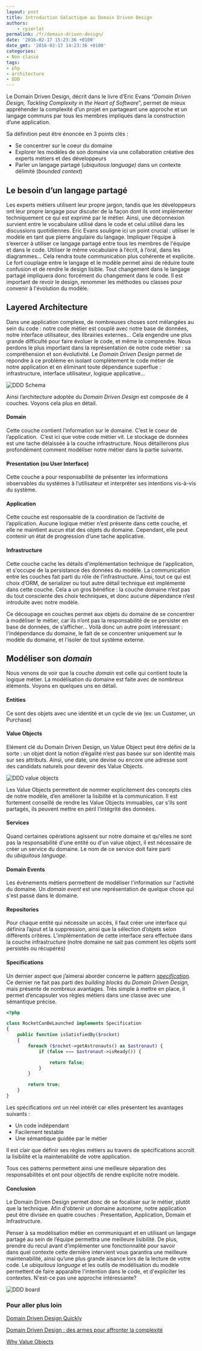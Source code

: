 ```yaml
---
layout: post
title: Introduction Galactique au Domain Driven Design
authors:
    - rpierlot
permalink: /fr/domain-driven-design/
date: '2016-02-17 15:23:36 +0100'
date_gmt: '2016-02-17 14:23:36 +0100'
categories:
- Non classé
tags:
- php
- architecture
- DDD
---
```

Le Domain Driven Design, décrit dans le livre d’Eric Evans “_Domain Driven Design, Tackling Complexity in the Heart of Software_”, permet de mieux appréhender la complexité d’un projet en partageant une approche et un langage communs par tous les membres impliqués dans la construction d’une application.

Sa définition peut être énoncée en 3 points clés :

*   Se concentrer sur le coeur du domaine
*   Explorer les modèles de son domaine via une collaboration créative des experts métiers et des développeurs
*   Parler un langage partagé (_ubiquitous language)_ dans un contexte délimité (_bounded context_)

## Le besoin d’un langage partagé

Les experts métiers utilisent leur propre jargon, tandis que les développeurs ont leur propre langage pour discuter de la façon dont ils vont implémenter techniquement ce qui est exprimé par le métier. Ainsi, une déconnexion survient entre le vocabulaire utilisé dans le code et celui utilisé dans les discussions quotidiennes.
Eric Evans souligne ici un point crucial : utiliser le modèle en tant que pierre angulaire du langage. Impliquer l’équipe à s’exercer à utiliser ce langage partagé entre tous les membres de l'équipe et dans le code. Utiliser le même vocabulaire à l’écrit, à l’oral, dans les diagrammes… Cela rendra toute communication plus cohérente et explicite.
Le fort couplage entre le langage et le modèle permet ainsi de réduire toute confusion et de rendre le design lisible. Tout changement dans le langage partagé impliquera donc forcément du changement dans le code. Il est important de revoir le design, renommer les méthodes ou classes pour convenir à l'évolution du modèle.

## Layered Architecture

Dans une application complexe, de nombreuses choses sont mélangées au sein du code : notre code métier est couplé avec notre base de données, notre interface utilisateur, des librairies externes… Cela engendre une plus grande difficulté pour faire évoluer le code, et même le comprendre. Nous perdons le plus important dans la représentation de notre code métier : sa compréhension et son évolutivité.
Le _Domain Driven Design_ permet de répondre à ce problème en isolant complètement le code métier de notre application et en éliminant toute dépendance superflue : infrastructure, interface utilisateur, logique applicative…

![DDD Schema](/assets/2016-02-17-domain-driven-design/ddd_schema.png)

Ainsi l’architecture adoptée du _Domain Driven Design_ est composée de 4 couches. Voyons cela plus en détail.

#### Domain

Cette couche contient l’information sur le domaine. C’est le coeur de l’application.  C’est ici que votre code métier vit. Le stockage de données est une tache délaissée à la couche infrastructure.
Nous détaillerons plus profondément comment modéliser notre métier dans la partie suivante.

#### Presentation (ou User Interface)

Cette couche a pour responsabilité de présenter les informations observables du systèmes à l’utilisateur et interpréter ses intentions vis-à-vis du système.

#### Application

Cette couche est responsable de la coordination de l’activité de l’application. Aucune logique métier n’est présente dans cette couche, et elle ne maintient aucun état des objets du domaine. Cependant, elle peut contenir un état de progression d’une tache applicative.

#### Infrastructure

Cette couche cache les détails d'implémentation technique de l’application, et s'occupe de la persistance des données du modèle. La communication entre les couches fait parti du rôle de l’infrastructure.
Ainsi, tout ce qui est choix d’ORM, de serializer ou tout autre détail technique est implémenté dans cette couche. Cela a un gros bénéfice : la couche domaine n’est pas du tout consciente des choix techniques, et donc aucune dépendance n’est introduite avec notre modèle.

Ce découpage en couches permet aux objets du domaine de se concentrer à modéliser le métier, car ils n’ont pas la responsabilité de se persister en base de données, de s’afficher…
Voilà donc un autre point intéressant : l'indépendance du domaine, le fait de se concentrer uniquement sur le modèle du domaine, et l'isoler de tout système externe.

## Modéliser son _domain_

Nous venons de voir que la couche _domain_ est celle qui contient toute la logique métier. La modélisation du domaine est faite avec de nombreux éléments. Voyons en quelques uns en détail.

#### Entities

Ce sont des objets avec une identité et un cycle de vie (ex: un Customer, un Purchase)

#### Value Objects

Elément clé du Domain Driven Design, un Value Object peut être défini de la sorte : un objet dont la notion d’égalité n’est pas basée sur son identité mais sur ses attributs. Ainsi, une date, une devise ou encore une adresse sont des candidats naturels pour devenir des Value Objects.

![DDD value objects](/assets/2016-02-17-domain-driven-design/ddd_value_objects.png)

Les Value Objects permettent de nommer explicitement des concepts clés de notre modèle, d’en améliorer la lisibilité et la communication.
Il est fortement conseillé de rendre les Value Objects immuables, car s’ils sont partagés, ils peuvent mettre en péril l’intégrité des données.

#### Services

Quand certaines opérations agissent sur notre domaine et qu'elles ne sont pas la responsabilité d'une entité ou d'un value object, il est nécessaire de créer un service du domaine. Le nom de ce service doit faire parti du _ubiquitous language_.

#### Domain Events

Les événements métiers permettent de modéliser l'information sur l'activité du domaine. Un _domain event_ est une représentation de quelque chose qui s'est passé dans le domaine.

#### Repositories

Pour chaque entité qui nécessite un accès, il faut créer une interface qui définira l’ajout et la suppression, ainsi que la sélection d’objets selon différents critères. L’implémentation de cette interface sera effectuée dans la couche infrastructure (notre domaine ne sait pas comment les objets sont persistés ou récupérés)

#### Specifications

Un dernier aspect que j’aimerai aborder concerne le pattern _[specification](http://martinfowler.com/apsupp/spec.pdf)_. Ce dernier ne fait pas parti des _building blocks_ du _Domain Driven Design,_ mais présente de nombreux avantages.
Très simple à mettre en place, il permet d’encapsuler vos règles métiers dans une classe avec une sémantique précise.

```php
<?php

class RocketCanBeLaunched implements Specification
{
    public function isSatisfiedBy($rocket)
    {
        foreach ($rocket->getAstronauts() as $astronaut) {
            if (false === $astronaut->isReady()) {

                return false;
            }
        }

        return true;
    }
}
```

Les spécifications ont un réel intérêt car elles présentent les avantages suivants :

*   Un code indépendant
*   Facilement testable
*   Une sémantique guidée par le métier

Il est clair que définir ses règles métiers au travers de spécifications accroît la lisibilité et la maintenabilité de votre application.

Tous ces patterns permettent ainsi une meilleure séparation des responsabilités et ont pour objectifs de rendre explicite notre modèle.

#### Conclusion

Le Domain Driven Design permet donc de se focaliser sur le métier, plutôt que la technique. Afin d'obtenir un domaine autonome, notre application peut être divisée en quatre couches : Presentation, Application, Domain et Infrastructure.

Penser à sa modélisation métier en communiquant et en utilisant un langage partagé au sein de l’équipe permettra une meilleure lisibilité. De plus, prendre du recul avant d’implémenter une fonctionnalité pour savoir dans quel contexte cette dernière intervient vous garantira une meilleure maintenabilité, ainsi qu’une plus grande aisance lors de la lecture de votre code.
Le _ubiquitous language_ et les outils de modélisation du modèle permettent de faire apparaître l'intention dans le code, et d'expliciter les contextes. N'est-ce pas une approche intéressante?

![DDD board](/assets/2016-02-17-domain-driven-design/ddd_board.jpeg)

### Pour aller plus loin

[Domain Driven Design Quickly](http://www.infoq.com/minibooks/domain-driven-design-quickly)

[Domain Driven Design : des armes pour affronter la complexité](http://blog.octo.com/domain-driven-design-des-armes-pour-affronter-la-complexite/)

[Why Value Objects](http://thepaulrayner.com/blog/why-value-objects/)
